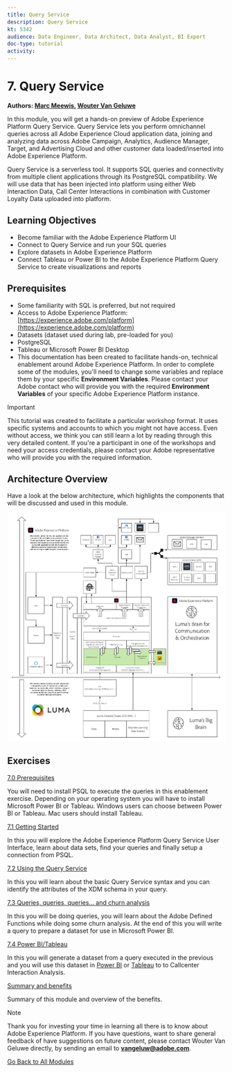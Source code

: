 ```yaml
---
title: Query Service
description: Query Service
kt: 5342
audience: Data Engineer, Data Architect, Data Analyst, BI Expert
doc-type: tutorial
activity: 
---
```


# 7. Query Service

**Authors: [Marc Meewis](https://www.linkedin.com/in/marcmeewis/), [Wouter Van Geluwe](https://www.linkedin.com/in/woutervangeluwe/)**

In this module, you will get a hands-on preview of Adobe Experience Platform Query Service. Query Service lets you perform omnichannel queries across all Adobe Experience Cloud application data, joining and analyzing data across Adobe Campaign, Analytics, Audience Manager, Target, and Advertising Cloud and other customer data loaded/inserted into Adobe Experience Platform.

Query Service is a serverless tool. It supports SQL queries and connectivity from multiple client applications through its PostgreSQL compatibility.
We will use data that has been injected into platform using either Web Interaction Data, Call Center Interactions in combination with Customer Loyalty Data uploaded into platform.

## Learning Objectives

- Become familiar with the Adobe Experience Platform UI
- Connect to Query Service and run your SQL queries
- Explore datasets in Adobe Experience Platform
- Connect Tableau or Power BI to the Adobe Experience Platform Query Service to create visualizations and reports

## Prerequisites

- Some familiarity with SQL is preferred, but not required
- Access to Adobe Experience Platform: [https://experience.adobe.com/platform](https://experience.adobe.com/platform)
- Datasets (dataset used during lab, pre-loaded for you)
- PostgreSQL
- Tableau or Microsoft Power BI Desktop
- This documentation has been created to facilitate hands-on, technical enablement around Adobe Experience Platform. In order to complete some of the modules, you'll need to change some variables and replace them by your specific **Environment Variables**. Please contact your Adobe contact who will provide you with the required **Environment Variables** of your specific Adobe Experience Platform instance.

>[!IMPORTANT] 
>
>This tutorial was created to facilitate a particular workshop format. It uses specific systems and accounts to which you might not have access. Even without access, we think you can still learn a lot by reading through this very detailed content. If you're a participant in one of the workshops and need your access credentials, please contact your Adobe representative who will provide you with the required information.

## Architecture Overview

Have a look at the below architecture, which highlights the components that will be discussed and used in this module.

![Architecture Overview](../../assets/images/architecturem7.png)

## Exercises

[7.0 Prerequisites](./ex0.md)

You will need to install PSQL to execute the queries in this enablement exercise. Depending on your operating system you will have to install Microsoft Power BI or Tableau. Windows users can choose between Power BI or Tableau. Mac users should install Tableau.

[7.1 Getting Started](./ex1.md)

In this you will explore the Adobe Experience Platform Query Service User Interface, learn about data sets, find your queries and finally setup a connection from PSQL.

[7.2 Using the Query Service](./ex2.md)

In this you will learn about the basic Query Service syntax and you can identify the attributes of the XDM schema in your query.

[7.3 Queries, queries, queries...  and churn analysis](./ex3.md)

In this you will be doing queries, you will learn about the Adobe Defined Functions while doing some churn analysis. At the end of this you will write a query to prepare a dataset for use in Microsoft Power BI.

[7.4 Power BI/Tableau](./ex4.md)

In this you will generate a dataset from a query executed in the previous and you will use this dataset in [Power BI](./ex5.md) or [Tableau](./ex6.md) to to Callcenter Interaction Analysis.

[Summary and benefits](./summary.md)

Summary of this module and overview of the benefits.

>[!NOTE]
>
>Thank you for investing your time in learning all there is to know about Adobe Experience Platform. If you have questions, want to share general feedback of have suggestions on future content, please contact Wouter Van Geluwe directly, by sending an email to **vangeluw@adobe.com**.

[Go Back to All Modules](../../overview.md)
